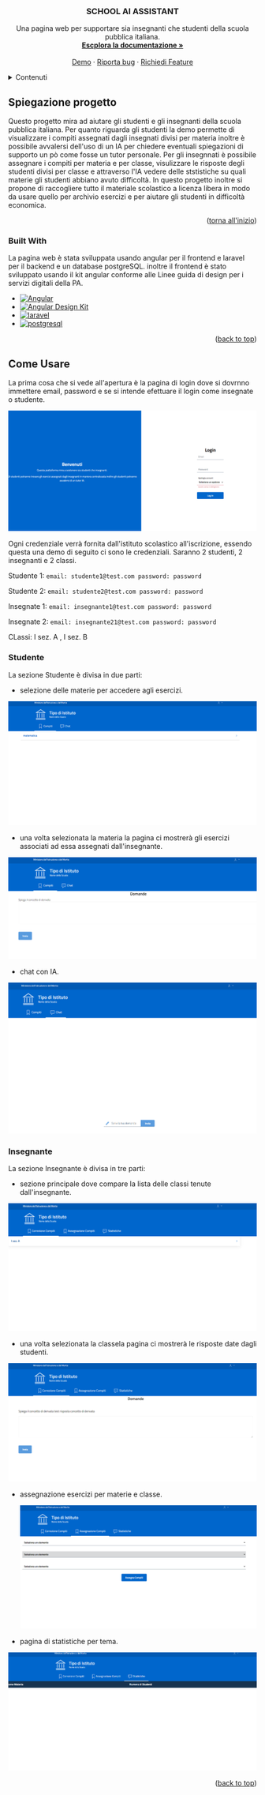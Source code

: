 <a name="readme-top"></a>


<!-- PROJECT LOGO -->
<br />
<div align="center">
 
  <h3 align="center">SCHOOL AI ASSISTANT</h3>

  <p align="center">
    Una pagina web per supportare sia insegnanti che studenti della scuola pubblica italiana.
    <br />
    <a href="https://github.com/DoublEffe/school/blob/main/README.md"><strong>Escplora la documentazione »</strong></a>
    <br />
    <br />
    <a href="https://school-uzyr.onrender.com">Demo</a>
    ·
    <a href="https://github.com/DoublEffe/school/issues">Riporta bug</a>
    ·
    <a href="https://github.com/DoublEffe/school/issues">Richiedi Feature</a>
  </p>
</div>



<!-- TABLE OF CONTENTS -->
<details>
  <summary>Contenuti</summary>
  <ol>
    <li>
      <a href="#about-the-project">Spiegazione progetto</a>
      <ul>
        <li><a href="#built-with">Built With</a></li>
      </ul>
    </li>
    <li>
      <a href="#come-usare">Come Usare</a>
      <ul>
        <li><a href="#studente">Studente</a>
        <li><a href="#insegnante">Insegnante</a>
      </ul>
    </li>
  </ol>
</details>



<!-- ABOUT THE PROJECT -->
## Spiegazione progetto
Questo progetto mira ad aiutare gli studenti e gli insegnanti della scuola pubblica italiana.
Per quanto riguarda gli studenti la demo permette di visualizzare i compiti assegnati dagli insegnati divisi per materia inoltre è possibile
avvalersi dell'uso di un IA per chiedere eventuali spiegazioni di supporto un pò come fosse un tutor personale.
Per gli insegnnati è possibile assegnare i compiti per materia e per classe, visulizzare le risposte degli studenti divisi per classe e attraverso l'IA vedere delle ststistiche su quali materie gli studenti abbiano avuto difficoltà.
In questo progetto inoltre si propone di raccogliere tutto il materiale scolastico a licenza libera in modo da usare quello per archivio esercizi e per aiutare gli studenti in difficoltà economica.
<p align="right">(<a href="#readme-top">torna all'inizio</a>)</p>



### Built With

La pagina web è stata sviluppata usando angular per il frontend e laravel per il backend e un database postgreSQL.
inoltre il frontend è stato sviluppato usando il kit angular conforme alle Linee guida di design per i servizi digitali della PA.

* [![Angular][Angular-url]][Angular.io]
* [![Angular Design Kit][Angular-design-kit]][Angular-material.io]
* [![laravel][Laravel]][laravel]
* [![postgresql][postGreSQL]][postgresql]


<p align="right">(<a href="#readme-top">back to top</a>)</p>



<!-- USAGE EXAMPLES -->
## Come Usare

La prima cosa che si vede all'apertura è la pagina di login dove si dovrnno immettere email, password e se si intende efettuare il login come insegnate o studente.

![Login screen shoot](https://github.com/DoublEffe/school/blob/main/images/login.png)

Ogni credenziale verrà fornita dall'istituto scolastico all'iscrizione, essendo questa una demo di seguito ci sono le credenziali.
Saranno 2 studenti, 2 insegnanti e 2 classi.

Studente 1:
    ```
    email: studente1@test.com
    password: password
    ```
    
Studente 2:
    ```
    email: studente2@test.com
    password: password
    ```
    
Insegnate 1:
    ```
    email: insegnante1@test.com
    password: password
    ```
    
Insegnate 2:
    ```
    email: insegnante21@test.com
    password: password
    ```
    
CLassi:
    I sez. A ,
    I sez. B

### Studente

La sezione Studente è divisa in due parti: 

* selezione delle materie per accedere agli esercizi.

![student main page](https://github.com/DoublEffe/school/blob/main/images/studente1.png)

* una volta selezionata la materia la pagina ci mostrerà gli esercizi associati ad essa assegnati dall'insegnante.

![student exercise page](https://github.com/DoublEffe/school/blob/main/images/studente1-1.png)

* chat con IA.

![student chat](https://github.com/DoublEffe/school/blob/main/images/studente2.png)



### Insegnante

La sezione Insegnante è divisa in tre parti:

* sezione principale dove compare la lista delle classi tenute dall'insegnante.

![teacher main page](https://github.com/DoublEffe/school/blob/main/images/insegnante1.png)

* una volta selezionata la classela pagina ci mostrerà le risposte date dagli studenti.

![teacher exercise page](https://github.com/DoublEffe/school/blob/main/images/insegnante1-1.png)

* assegnazione esercizi per materie e classe.

  ![teacher assign page](https://github.com/DoublEffe/school/blob/main/images/insegnante2.png)

* pagina di statistiche per tema.

![teacher statistics page](https://github.com/DoublEffe/school/blob/main/images/insegnate3.png)


<p align="right">(<a href="#readme-top">back to top</a>)</p>





<!-- MARKDOWN LINKS & IMAGES -->
[Angular.io]: https://angular.io/
[Angular-url]: https://img.shields.io/badge/Angular-DD0031?style=for-the-badge&logo=angular&logoColor=white
[Angular-design-kit]: https://img.shields.io/badge/Angular%20Design%20Kit-8A2BE2
[Angular-material.io]: https://design-angular-kit.vercel.app/design-angular-kit#/info/welcome
[Laravel]: https://img.shields.io/badge/Laravel-DD0031?style=for-the-badge&logo=laravel&logoColor=white
[laravel]: https://laravel.com/
[postGreSQL]: https://img.shields.io/badge/PostgreSQl-DD0031?style=for-the-badge&logo=postgresql&logoColor=white
[postgresql]: https://www.postgresql.org/
